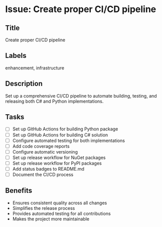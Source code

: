 # Issue: Create proper CI/CD pipeline

## Title
Create proper CI/CD pipeline

## Labels
enhancement, infrastructure

## Description
Set up a comprehensive CI/CD pipeline to automate building, testing, and releasing both C# and Python implementations.

## Tasks
- [ ] Set up GitHub Actions for building Python package
- [ ] Set up GitHub Actions for building C# solution
- [ ] Configure automated testing for both implementations
- [ ] Add code coverage reports
- [ ] Configure automatic versioning
- [ ] Set up release workflow for NuGet packages
- [ ] Set up release workflow for PyPI packages
- [ ] Add status badges to README.md
- [ ] Document the CI/CD process

## Benefits
- Ensures consistent quality across all changes
- Simplifies the release process
- Provides automated testing for all contributions
- Makes the project more maintainable
